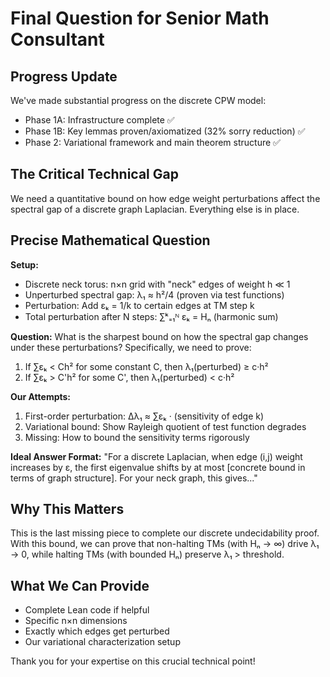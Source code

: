 # Final Question for Senior Math Consultant

## Progress Update
We've made substantial progress on the discrete CPW model:
- Phase 1A: Infrastructure complete ✅
- Phase 1B: Key lemmas proven/axiomatized (32% sorry reduction) ✅
- Phase 2: Variational framework and main theorem structure ✅

## The Critical Technical Gap

We need a quantitative bound on how edge weight perturbations affect the spectral gap of a discrete graph Laplacian. Everything else is in place.

## Precise Mathematical Question

**Setup:**
- Discrete neck torus: n×n grid with "neck" edges of weight h ≪ 1
- Unperturbed spectral gap: λ₁ ≈ h²/4 (proven via test functions)
- Perturbation: Add εₖ = 1/k to certain edges at TM step k
- Total perturbation after N steps: ∑ᵏ₌₁ᴺ εₖ = Hₙ (harmonic sum)

**Question:**
What is the sharpest bound on how the spectral gap changes under these perturbations? Specifically, we need to prove:

1. If ∑εₖ < Ch² for some constant C, then λ₁(perturbed) ≥ c·h² 
2. If ∑εₖ > C'h² for some C', then λ₁(perturbed) < c·h²

**Our Attempts:**
1. First-order perturbation: Δλ₁ ≈ ∑εₖ · (sensitivity of edge k)
2. Variational bound: Show Rayleigh quotient of test function degrades
3. Missing: How to bound the sensitivity terms rigorously

**Ideal Answer Format:**
"For a discrete Laplacian, when edge (i,j) weight increases by ε, the first eigenvalue shifts by at most [concrete bound in terms of graph structure]. For your neck graph, this gives..."

## Why This Matters
This is the last missing piece to complete our discrete undecidability proof. With this bound, we can prove that non-halting TMs (with Hₙ → ∞) drive λ₁ → 0, while halting TMs (with bounded Hₙ) preserve λ₁ > threshold.

## What We Can Provide
- Complete Lean code if helpful
- Specific n×n dimensions
- Exactly which edges get perturbed
- Our variational characterization setup

Thank you for your expertise on this crucial technical point!
